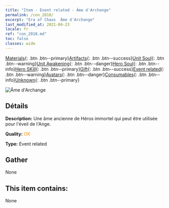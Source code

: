 ```yaml
---
title: "Item - Event related - Âme d'Archange"
permalink: /con_2018/
excerpt: "Era of Chaos  Âme d'Archange"
last_modified_at: 2021-04-23
locale: fr
ref: "con_2018.md"
toc: false
classes: wide
---
```

 [Materials](/ItemsFR/){: .btn .btn--primary}[Artifacts](/ItemsFR/Artifacts/){: .btn .btn--success}[Unit Soul](/ItemsFR/UnitSoul/){: .btn .btn--warning}[Unit Awakening](/ItemsFR/UnitAwakening/){: .btn .btn--danger}[Hero Soul](/ItemsFR/HeroSoul/){: .btn .btn--info}[Hero SKill](/ItemsFR/HeroSkill/){: .btn .btn--primary}[Gift](/ItemsFR/Gift/){: .btn .btn--success}[Event related](/ItemsFR/Events/){: .btn .btn--warning}[Avatars](/ItemsFR/Avatars/){: .btn .btn--danger}[Consumables](/ItemsFR/Consumables/){: .btn .btn--info}[Unknown](/ItemsFR/Unknown/){: .btn .btn--primary}

 ![Âme d'Archange](/images/t/juexing_107.png)

## Détails
 **Description:** Une âme ancienne de Héros immortel qui peut être utilisée pour l'éveil de l'Ange.

 **Quality:** <span style="color: #FF8C00">OK</span>

 **Type:** Event related

## Gather

  None

## This item contains:

  None

